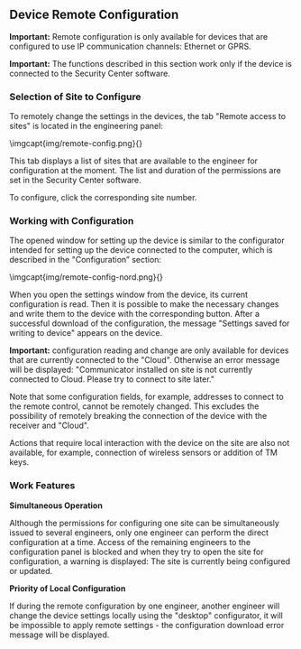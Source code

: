 ## Device Remote Configuration

**Important:** Remote configuration is only available for devices that are configured to use IP communication channels: Ethernet or GPRS.

**Important:** The functions described in this section work only if the device is connected to the Security Center software. 

### Selection of Site to Configure

To remotely change the settings in the devices, the tab "Remote access to sites" is located in the engineering panel:

\imgcapt{img/remote-config.png}{}

This tab displays a list of sites that are available to the engineer for configuration at the moment. The list and duration of the permissions are set in the Security Center software.

To configure, click the corresponding site number.

### Working with Configuration

The opened window for setting up the device is similar to the configurator intended for setting up the device connected to the computer, which is described in the "Configuration” section:

\imgcapt{img/remote-config-nord.png}{}

When you open the settings window from the device, its current configuration is read. Then it is possible to make the necessary changes and write them to the device with the corresponding button. After a successful download of the configuration, the message "Settings saved for writing to device" appears on the device.

**Important:** configuration reading and change are only available for devices that are currently connected to the "Cloud". Otherwise an error message will be displayed: "Communicator installed on site is not currently connected to Cloud. Please try to connect to site later."

Note that some configuration fields, for example, addresses to connect to the remote control, cannot be remotely changed. This excludes the possibility of remotely breaking the connection of the device with the receiver and "Cloud".

Actions that require local interaction with the device on the site are also not available, for example, connection of wireless sensors or addition of TM keys.

### Work Features

**Simultaneous Operation**

Although the permissions for configuring one site can be simultaneously issued to several engineers, only one engineer can perform the direct configuration at a time. Access of the remaining engineers to the configuration panel is blocked and when they try to open the site for configuration, a warning is displayed: The site is currently being configured or updated.

**Priority of Local Configuration**

If during the remote configuration by one engineer, another engineer will change the device settings locally using the "desktop" configurator, it will be impossible to apply remote settings - the configuration download error message will be displayed.

